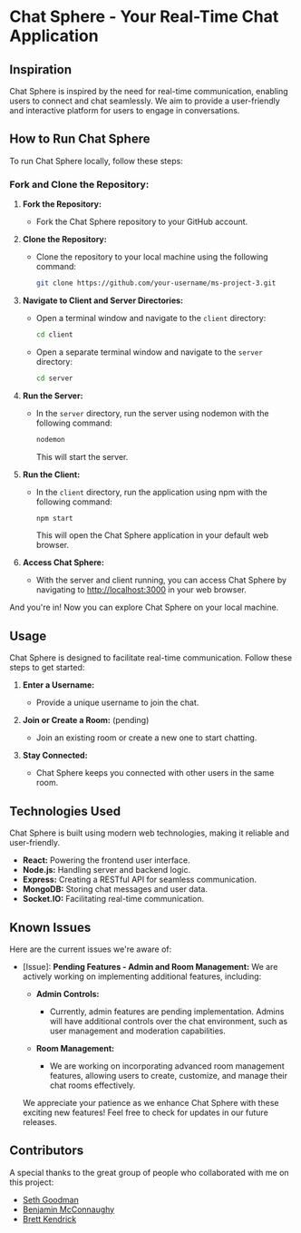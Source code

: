 # Chat Sphere - Your Real-Time Chat Application

## Inspiration

Chat Sphere is inspired by the need for real-time communication, enabling users to connect and chat seamlessly. We aim to provide a user-friendly and interactive platform for users to engage in conversations.

## How to Run Chat Sphere

To run Chat Sphere locally, follow these steps:

### Fork and Clone the Repository:

1. **Fork the Repository:**
   - Fork the Chat Sphere repository to your GitHub account.

2. **Clone the Repository:**
   - Clone the repository to your local machine using the following command:
     ```bash
     git clone https://github.com/your-username/ms-project-3.git
     ```

3. **Navigate to Client and Server Directories:**
   - Open a terminal window and navigate to the `client` directory:
     ```bash
     cd client
     ```
   - Open a separate terminal window and navigate to the `server` directory:
     ```bash
     cd server
     ```

4. **Run the Server:**
   - In the `server` directory, run the server using nodemon with the following command:
     ```bash
     nodemon
     ```
     This will start the server.

5. **Run the Client:**
   - In the `client` directory, run the application using npm with the following command:
     ```bash
     npm start
     ```
     This will open the Chat Sphere application in your default web browser.

6. **Access Chat Sphere:**
   - With the server and client running, you can access Chat Sphere by navigating to [http://localhost:3000](http://localhost:3000) in your web browser.

And you're in! Now you can explore Chat Sphere on your local machine.

## Usage

Chat Sphere is designed to facilitate real-time communication. Follow these steps to get started:

1. **Enter a Username:**
   - Provide a unique username to join the chat.

2. **Join or Create a Room:** (pending)
   - Join an existing room or create a new one to start chatting.

3. **Stay Connected:**
   - Chat Sphere keeps you connected with other users in the same room.

## Technologies Used

Chat Sphere is built using modern web technologies, making it reliable and user-friendly.

- **React:** Powering the frontend user interface.
- **Node.js:** Handling server and backend logic.
- **Express:** Creating a RESTful API for seamless communication.
- **MongoDB:** Storing chat messages and user data.
- **Socket.IO:** Facilitating real-time communication.

## Known Issues

Here are the current issues we're aware of:

- [Issue]: **Pending Features - Admin and Room Management:**
  We are actively working on implementing additional features, including:

  - **Admin Controls:**
    - Currently, admin features are pending implementation. Admins will have additional controls over the chat environment, such as user management and moderation capabilities.

  - **Room Management:**
    - We are working on incorporating advanced room management features, allowing users to create, customize, and manage their chat rooms effectively.

  We appreciate your patience as we enhance Chat Sphere with these exciting new features! Feel free to check for updates in our future releases.
## Contributors

A special thanks to the great group of people who collaborated with me on this project:
 
- [Seth Goodman](https://github.com/sethgoody)
- [Benjamin McConnaughy](https://github.com/MyManny)
- [Brett Kendrick](https://github.com/BrettKendrick)
